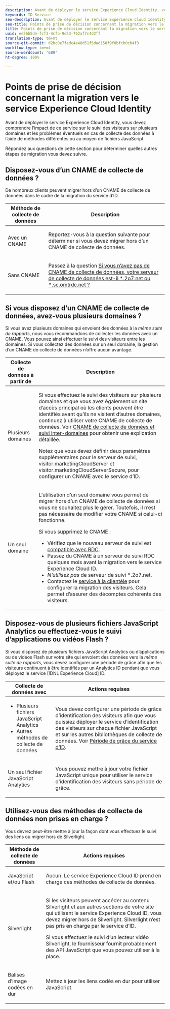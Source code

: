 ```yaml
---
description: Avant de déployer le service Experience Cloud Identity, vous devez comprendre l’impact de ce service sur le suivi des visiteurs sur plusieurs domaines et les problèmes éventuels en cas de collecte des données à l’aide de méthodes différentes ou au moyen de fichiers JavaScript.
keywords: ID Service
seo-description: Avant de déployer le service Experience Cloud Identity, vous devez comprendre l’impact de ce service sur le suivi des visiteurs sur plusieurs domaines et les problèmes éventuels en cas de collecte des données à l’aide de méthodes différentes ou au moyen de fichiers JavaScript.
seo-title: Points de prise de décision concernant la migration vers le service Experience Cloud Identity
title: Points de prise de décision concernant la migration vers le service Experience Cloud Identity
uuid: ee56b5de-fcf3-4cfb-9e53-762af7c4d2ff
translation-type: tm+mt
source-git-commit: d2bc0e7fedc4e48d51f5dad158f9f8bfcb0cb4f3
workflow-type: tm+mt
source-wordcount: '689'
ht-degree: 100%

---
```



# Points de prise de décision concernant la migration vers le service Experience Cloud Identity

Avant de déployer le service Experience Cloud Identity, vous devez comprendre l’impact de ce service sur le suivi des visiteurs sur plusieurs domaines et les problèmes éventuels en cas de collecte des données à l’aide de méthodes différentes ou au moyen de fichiers JavaScript.

Répondez aux questions de cette section pour déterminer quelles autres étapes de migration vous devez suivre.

## Disposez-vous d’un CNAME de collecte de données ?

De nombreux clients peuvent migrer hors d’un CNAME de collecte de données dans le cadre de la migration du service d’ID.

<table id="table_13F7C1E3D64D4F86B0149C9D3B54AADD"> 
 <thead> 
  <tr> 
   <th colname="col1" class="entry"> Méthode de collecte de données </th> 
   <th colname="col2" class="entry"> Description </th> 
  </tr> 
 </thead>
 <tbody> 
  <tr> 
   <td colname="col1"> <p>Avec un CNAME </p> </td> 
   <td colname="col2"> <p>Reportez-vous à la question suivante pour déterminer si vous devez migrer hors d’un CNAME de collecte de données. </p> </td> 
  </tr> 
  <tr> 
   <td colname="col1"> <p>Sans CNAME </p> </td> 
   <td colname="col2"> <p>Passez à la question <a href="../../reference/analytics-reference/migration-decisions.md#section-34dabde7780e4a339f134c0ca7768961" format="dita" scope="local">Si vous n’avez pas de CNAME de collecte de données, votre serveur de collecte de données est-il *.2o7.net ou *.sc.omtrdc.net ?</a> </p> </td> 
  </tr> 
 </tbody> 
</table>

## Si vous disposez d’un CNAME de collecte de données, avez-vous plusieurs domaines ?

Si vous avez plusieurs domaines qui envoient des données à la *même suite de rapports*, nous vous recommandons de collecter les données avec un CNAME. Vous pouvez ainsi effectuer le suivi des visiteurs entre les domaines. Si vous collectez des données sur un seul domaine, la gestion d’un CNAME de collecte de données n’offre aucun avantage.

<table id="table_D132BCA243E54657AEC930559343FDD3"> 
 <thead> 
  <tr> 
   <th colname="col1" class="entry"> Collecte de données à partir de </th> 
   <th colname="col2" class="entry"> Description </th> 
  </tr> 
 </thead>
 <tbody> 
  <tr> 
   <td colname="col1"> <p>Plusieurs domaines </p> </td> 
   <td colname="col2"> <p>Si vous effectuez le suivi des visiteurs sur plusieurs domaines et que vous avez également un site d’accès principal où les clients peuvent être identifiés avant qu’ils ne visitent d’autres domaines, continuez à utiliser votre CNAME de collecte de données. Voir <a href="../../reference/analytics-reference/cname.md#concept-4df91f8a30ad4ec7a01eb943d579cc9d" format="dita" scope="local">CNAME de collecte de données et suivi inter-domaines</a> pour obtenir une explication détaillée. </p> <p>Notez que vous devez définir deux paramètres supplémentaires pour le serveur de suivi, <span class="codeph">visitor.marketingCloudServer</span> et <span class="codeph">visitor.marketingCloudServerSecure</span>, pour configurer un CNAME avec le service d’ID. </p> </td> 
  </tr> 
  <tr> 
   <td colname="col1"> <p>Un seul domaine </p> </td> 
   <td colname="col2"> <p>L’utilisation d’un seul domaine vous permet de migrer hors d’un CNAME de collecte de données si vous ne souhaitez plus le gérer. Toutefois, il n’est pas nécessaire de modifier votre CNAME si celui-ci fonctionne. </p> <p>Si vous supprimez le CNAME : </p> 
    <ul id="ul_12CDECEFC7BB41A18895B507CAA42315"> 
     <li id="li_32E2CD3E58454E20A642BADE507AE86E">Vérifiez que le nouveau serveur de suivi est <a href="https://docs.adobe.com/content/help/fr-FR/analytics/technotes/rdc/regional-data-collection.html" format="https" scope="external">compatible avec RDC</a>. </li> 
     <li id="li_865BB6DAA3594EBBAB688E73C8343762">Passez du CNAME à un serveur de suivi RDC quelques mois avant la migration vers le service <span class="keyword">Experience Cloud</span> ID. </li> 
     <li id="li_284A015177554C848C8648DC5BBAA365"> <i>N’utilisez pas</i> de serveur de suivi <span class="codeph">*.2o7.net</span>. </li> 
     <li id="li_B1ABF03DC46C42059F61542CDE0FE5A1">Contactez le <a href="https://helpx.adobe.com/fr/marketing-cloud/contact-support.html" format="https" scope="external">service à la clientèle</a> pour configurer la migration des visiteurs. Cela permet d’assurer des décomptes cohérents des visiteurs. </li> 
    </ul> </td> 
  </tr> 
 </tbody> 
</table>

## Disposez-vous de plusieurs fichiers JavaScript Analytics ou effectuez-vous le suivi d’applications ou vidéos Flash ?

Si vous disposez de plusieurs fichiers JavaScript Analytics ou d’applications ou de vidéos Flash sur votre site qui envoient des données vers la *même suite de rapports*, vous devez configurer une période de grâce afin que les visiteurs continuent à être identifiés par un Analytics ID pendant que vous déployez le service [!DNL Experience Cloud] ID.

<table id="table_8A4EA063AF4345B69BC98537E2E702BA"> 
 <thead> 
  <tr> 
   <th colname="col1" class="entry"> Collecte de données avec </th> 
   <th colname="col2" class="entry"> Actions requises </th> 
  </tr> 
 </thead>
 <tbody> 
  <tr> 
   <td colname="col1"> 
    <ul id="ul_910DD99E074E49C6907F86426EFA5BF2"> 
     <li id="li_4366CC8EB7A54A959568E3761ABBBF23">Plusieurs fichiers JavaScript Analytics </li> 
     <li id="li_B8A8132019EA48088E4F37E36F153D76">Autres méthodes de collecte de données </li> 
    </ul> </td> 
   <td colname="col2"> <p>Vous devez configurer une période de grâce d’identification des visiteurs afin que vous puissiez déployer le service d’identification des visiteurs sur chaque fichier JavaScript et sur les autres bibliothèques de collecte de données. Voir <a href="../../reference/analytics-reference/grace-period.md" format="dita" scope="local"> Période de grâce du service d’ID</a>. </p> </td> 
  </tr> 
  <tr> 
   <td colname="col1"> <p>Un seul fichier JavaScript Analytics </p> </td> 
   <td colname="col2"> <p>Vous pouvez mettre à jour votre fichier JavaScript unique pour utiliser le service d’identification des visiteurs sans période de grâce. </p> </td> 
  </tr> 
 </tbody> 
</table>

## Utilisez-vous des méthodes de collecte de données non prises en charge ?

Vous devrez peut-être mettre à jour la façon dont vous effectuez le suivi des liens ou migrer hors de Silverlight.

<table id="table_A72AEB92F48345DD83F136B9989F4EF9"> 
 <thead> 
  <tr> 
   <th colname="col1" class="entry"> Méthode de collecte de données </th> 
   <th colname="col2" class="entry"> Actions requises </th> 
  </tr> 
 </thead>
 <tbody> 
  <tr> 
   <td colname="col1"> <p>JavaScript et/ou Flash </p> </td> 
   <td colname="col2"> <p>Aucun. Le service <span class="keyword">Experience Cloud</span> ID prend en charge ces méthodes de collecte de données. </p> </td> 
  </tr> 
  <tr> 
   <td colname="col1"> <p>Silverlight </p> </td> 
   <td colname="col2"> <p>Si les visiteurs peuvent accéder au contenu Silverlight et aux autres sections de votre site qui utilisent le service <span class="keyword">Experience Cloud</span> ID, vous devez migrer hors de Silverlight. Silverlight n’est pas pris en charge par le service d’ID. </p> <p> Si vous effectuez le suivi d’un lecteur vidéo Silverlight, le fournisseur fournit probablement des API JavaScript que vous pouvez utiliser à la place. </p> </td> 
  </tr> 
  <tr> 
   <td colname="col1"> <p>Balises d’image codées en dur </p> </td> 
   <td colname="col2"> <p>Mettez à jour les liens codés en dur pour utiliser JavaScript. </p> </td> 
  </tr> 
 </tbody> 
</table>

